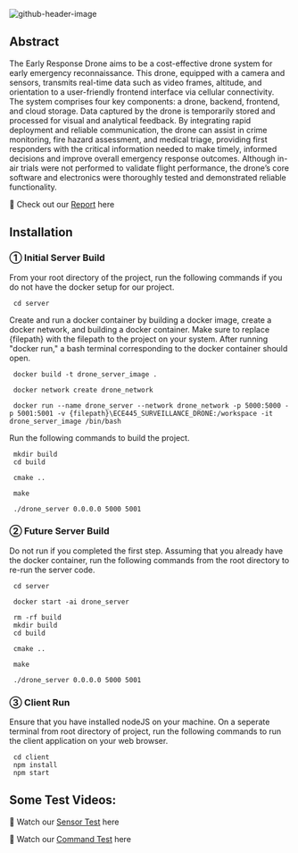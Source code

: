 ![github-header-image](https://github.com/user-attachments/assets/4e651e73-99ea-4827-9356-7bf62af4c347)

## Abstract

The Early Response Drone aims to be a cost-effective drone system for early emergency reconnaissance. This drone, equipped with a camera and sensors, transmits real-time data such as video frames, altitude, and orientation to a user-friendly frontend interface via cellular connectivity. The system comprises four key components: a drone, backend, frontend, and cloud storage. Data captured by the drone is temporarily stored and processed for visual and analytical feedback. By integrating rapid deployment and reliable communication, the drone can assist in crime monitoring, fire hazard assessment, and medical triage, providing first responders with the critical information needed to make timely, informed decisions and improve overall emergency response outcomes. Although in-air trials were not performed to validate flight performance, the drone’s core software and electronics were thoroughly tested and demonstrated reliable functionality.

🚀 Check out our [Report](https://docs.google.com/document/d/1GGGv41obI-07fPF-_esPq27CqVMIz6DOAviRRR1eaIU/edit?tab=t.0) here

## Installation

### ① Initial Server Build

From your root directory of the project, run the following commands if you do not have the docker setup for our project.

```
 cd server
```

Create and run a docker container by building a docker image, create a docker network, and building a docker container. Make sure to replace {filepath} with the filepath to the project on your system. After running "docker run," a bash terminal corresponding to the docker container should open. 

```
 docker build -t drone_server_image .
```
```
 docker network create drone_network 
```
```
 docker run --name drone_server --network drone_network -p 5000:5000 -p 5001:5001 -v {filepath}\ECE445_SURVEILLANCE_DRONE:/workspace -it drone_server_image /bin/bash
```

Run the following commands to build the project.
```
 mkdir build
 cd build
```
```
 cmake ..
```
```
 make
```
```
 ./drone_server 0.0.0.0 5000 5001
```

### ② Future Server Build

Do not run if you completed the first step. Assuming that you already have the docker container, run the following commands from the root directory to re-run the server code. 
```
 cd server
```
```
 docker start -ai drone_server
```
```
 rm -rf build
 mkdir build
 cd build
```
```
 cmake ..
```
```
 make
```
```
 ./drone_server 0.0.0.0 5000 5001
```

### ③ Client Run

Ensure that you have installed nodeJS on your machine. On a seperate terminal from root directory of project, run the following commands to run the client application on your web browser.

```
 cd client
 npm install
 npm start
```

## Some Test Videos:
📡 Watch our [Sensor Test](https://drive.google.com/file/d/1JHddWSbrLJgTwXRT1GT1PC6u4QnlyP4Z/view?usp=sharing) here

🤖 Watch our [Command Test](https://drive.google.com/file/d/1ZHc8pTtDRF40xnmZzDQPJSrRR4m5kNAQ/view?usp=sharing) here
